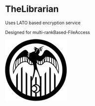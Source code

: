 # TheLibrarian
Uses LATO based encryption service

Designed for multi-rankBased-FileAccess

<img src="https://github.com/ThBean/TheLibrarian/blob/main/ebd0a97ee1f4731b54f8eefba8e8fe96.png" width="200" height="200" />
